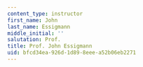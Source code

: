 ```yaml
---
content_type: instructor
first_name: John
last_name: Essigmann
middle_initial: ''
salutation: Prof.
title: Prof. John Essigmann
uid: bfcd34ea-926d-1d89-8eee-a52b06eb2271
---
```

